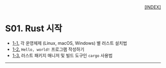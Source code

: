 <p style="text-align: right"> 
    <a href="./README.md">[INDEX]</a>
</p>

# S01. Rust 시작

* [1-1.][S01_01_Rust설치] 각 운영체제 (Linux, macOS, Windows) 별 러스트 설치법 
* [1-2.][S01_02_H_World] `Hello, world!` 프로그램 작성하기
* [1-3.][S01_03_H_Cargo] 러스트 패키지 매니저 및 빌드 도구인 `cargo` 사용법

[S01_01_Rust설치]: ./S01_01_Rust설치.md
[S01_02_H_World]: ./S01_02_Hello_World.md
[S01_03_H_Cargo]: ./S01_03_Hello_Cargo.md

---